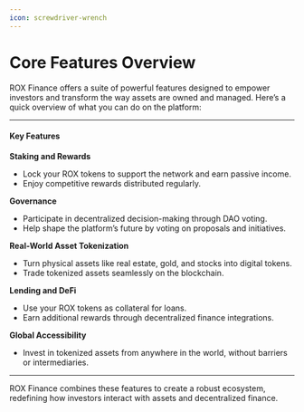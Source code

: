 ```yaml
---
icon: screwdriver-wrench
---
```


# Core Features Overview

ROX Finance offers a suite of powerful features designed to empower investors and transform the way assets are owned and managed. Here’s a quick overview of what you can do on the platform:

***

#### Key Features

**Staking and Rewards**

* Lock your ROX tokens to support the network and earn passive income.
* Enjoy competitive rewards distributed regularly.

**Governance**

* Participate in decentralized decision-making through DAO voting.
* Help shape the platform’s future by voting on proposals and initiatives.

**Real-World Asset Tokenization**

* Turn physical assets like real estate, gold, and stocks into digital tokens.
* Trade tokenized assets seamlessly on the blockchain.

**Lending and DeFi**

* Use your ROX tokens as collateral for loans.
* Earn additional rewards through decentralized finance integrations.

**Global Accessibility**

* Invest in tokenized assets from anywhere in the world, without barriers or intermediaries.

***

ROX Finance combines these features to create a robust ecosystem, redefining how investors interact with assets and decentralized finance.
